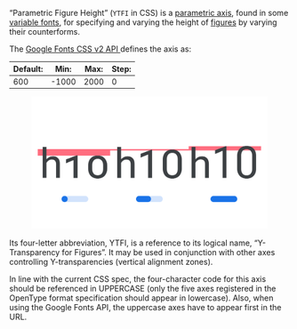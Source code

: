 
“Parametric Figure Height” (`YTFI` in CSS) is a [parametric axis](/glossary/parametric_axis), found in some [variable fonts](/glossary/variable_fonts), for specifying and varying the height of [figures](/glossary/numerals_figures) by varying their counterforms.

The [Google Fonts CSS v2 API ](https://developers.google.com/fonts/docs/css2) defines the axis as:

| Default: | Min: | Max: | Step: |
| --- | --- | --- | --- |
| 600 | -1000 | 2000 | 0 |
<figure>

![Three type specimens, each demonstrating the lowest setting, default setting, and highest setting of the YTFI axis, with an approximation of a variable slider shown beneath each. Blocks of color highlight the measurement affected by the axis.](images/thumbnail.svg)

</figure>

Its four-letter abbreviation, YTFI, is a reference to its logical name, “Y-Transparency for Figures”. It may be used in conjunction with other axes controlling Y-transparencies (vertical alignment zones).

In line with the current CSS spec, the four-character code for this axis should be referenced in UPPERCASE (only the five axes registered in the OpenType format specification should appear in lowercase). Also, when using the Google Fonts API, the uppercase axes have to appear first in the URL.
